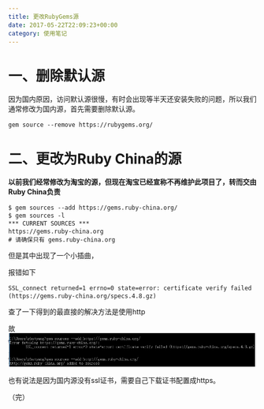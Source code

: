 ```yaml
---
title: 更改RubyGems源
date: 2017-05-22T22:09:23+00:00
category: 使用笔记
---
```


# 一、删除默认源

因为国内原因，访问默认源很慢，有时会出现等半天还安装失败的问题，所以我们通常修改为国内源，首先需要删除默认源。

```
gem source --remove https://rubygems.org/
```

# 二、更改为Ruby China的源

**以前我们经常修改为淘宝的源，但现在淘宝已经宣称不再维护此项目了，转而交由Ruby China负责**

```
$ gem sources --add https://gems.ruby-china.org/
$ gem sources -l
*** CURRENT SOURCES ***
https://gems.ruby-china.org
# 请确保只有 gems.ruby-china.org
```

但是其中出现了一个小插曲，

报错如下

```
SSL_connect returned=1 errno=0 state=error: certificate verify failed (https://gems.ruby-china.org/specs.4.8.gz)
```

查了一下得到的最直接的解决方法是使用http

故
![](/pics/2017/06/QQscreenshot20170622222624.png)

也有说法是因为国内源没有ssl证书，需要自己下载证书配置成https。

（完）
